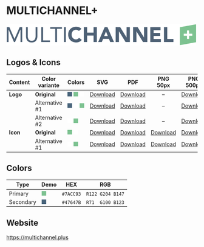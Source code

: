 # MULTICHANNEL+

![MULTICHANNEL+ Logo](multichannel-plus-logo-original-500px.png)

## Logos & Icons

| Content  | Color variante | Colors                           | SVG                         | PDF                         |           PNG 50px            | PNG 500px                      | PNG 1000px                      |
| -------- | -------------- | -------------------------------- | --------------------------- | --------------------------- | :---------------------------: | ------------------------------ | ------------------------------- |
| **Logo** | **Original**   | ![Secondary] ![Primary] ![White] | [Download][LogoOriginalSVG] | [Download][LogoOriginalPDF] |               –               | [Download][LogoOriginalPNG500] | [Download][LogoOriginalPNG1000] |
|          | Alternative #1 | ![Secondary] ![White] ![Primary] | [Download][LogoAlt1SVG]     | [Download][LogoAlt1PDF]     |               –               | [Download][LogoAlt1PNG500]     | [Download][LogoAlt1PNG1000]     |
|          | Alternative #2 | ![White] ![Primary]              | [Download][LogoAlt2SVG]     | [Download][LogoAlt2PDF]     |               –               | [Download][LogoAlt2PNG500]     | [Download][LogoAlt2PNG1000]     |
| **Icon** | **Original**   | ![Primary] ![White]              | [Download][IconOriginalSVG] | [Download][IconOriginalPDF] | [Download][IconOriginalPNG50] | [Download][IconOriginalPNG500] | [Download][IconOriginalPNG1000] |
|          | Alternative #1 | ![White] ![Primary]              | [Download][IconAlt1SVG]     | [Download][IconAlt1PDF]     |   [Download][IconAlt1PNG50]   | [Download][IconAlt1PNG500]     | [Download][IconAlt1PNG1000]     |

## Colors

| Type      | Demo         | HEX       | RGB              |
| --------- | ------------ | --------- | ---------------- |
| Primary   | ![Primary]   | `#7ACC93` | `R122 G204 B147` |
| Secondary | ![Secondary] | `#47647B` | `R71  G100 B123` |

[Primary]: ../colors/7ACC93.png
[Secondary]: ../colors/47647B.png
[White]: ../colors/FFFFFF.png

[LogoOriginalSVG]: multichannel-plus-logo-original.svg
[LogoOriginalPDF]: multichannel-plus-logo-original.pdf
[LogoOriginalPNG500]: multichannel-plus-logo-original-500px.png
[LogoOriginalPNG1000]: multichannel-plus-logo-original-1000px.png
[LogoAlt1SVG]: multichannel-plus-logo-alt1.svg
[LogoAlt1PDF]: multichannel-plus-logo-alt1.pdf
[LogoAlt1PNG500]: multichannel-plus-logo-alt1-500px.png
[LogoAlt1PNG1000]: multichannel-plus-logo-alt1-1000px.png
[LogoAlt2SVG]: multichannel-plus-logo-alt2.svg
[LogoAlt2PDF]: multichannel-plus-logo-alt2.pdf
[LogoAlt2PNG500]: multichannel-plus-logo-alt2-500px.png
[LogoAlt2PNG1000]: multichannel-plus-logo-alt2-1000px.png

[IconOriginalSVG]: multichannel-plus-icon-original.svg
[IconOriginalPDF]: multichannel-plus-icon-original.pdf
[IconOriginalPNG50]: multichannel-plus-icon-original-50px.png
[IconOriginalPNG500]: multichannel-plus-icon-original-500px.png
[IconOriginalPNG1000]: multichannel-plus-icon-original-1000px.png
[IconAlt1SVG]: multichannel-plus-icon-alt1.svg
[IconAlt1PDF]: multichannel-plus-icon-alt1.pdf
[IconAlt1PNG50]: multichannel-plus-icon-alt1-50px.png
[IconAlt1PNG500]: multichannel-plus-icon-alt1-500px.png
[IconAlt1PNG1000]: multichannel-plus-icon-alt1-1000px.png

## Website

<https://multichannel.plus>
